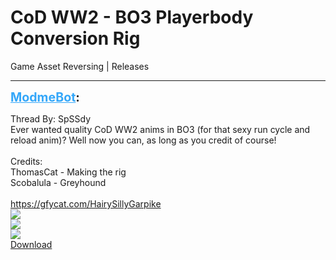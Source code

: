 # CoD WW2 - BO3 Playerbody Conversion Rig
Game Asset Reversing | Releases

---
<strong style="font-size: 1.4em;"><span style="text-decoration: underline;text-decoration-color: #34a7f9;"><span style="color:#34a7f9;">ModmeBot</span></span>:</strong>

<p>Thread By: SpSSdy<br />Ever wanted quality CoD WW2 anims in BO3 (for that sexy run cycle and reload anim)? Well now you can, as long as you credit of course!<br /> <br />Credits:<br />ThomasCat - Making the rig<br />Scobalula - Greyhound<br /> <br /><a href="https://gfycat.com/HairySillyGarpike">https://gfycat.com/HairySillyGarpike</a><br /><img style="max-width: 500px;" src="https://i.imgur.com/cgC3qlA.png"><br /><img style="max-width: 500px;" src="https://i.imgur.com/9LFExTv.png"><br /><img style="max-width: 500px;" src="https://i.imgur.com/hNjQGY1.png"><br /><a href="https://mega.nz/#!4wRnECxC!xD7Ba3cKHKTNPAR8Ohp0IAyanYhxG7SgzC7yyci43a8">Download</a></p>

